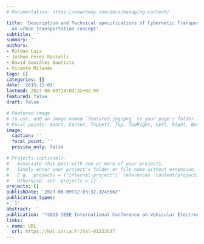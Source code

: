 ```yaml
---
# Documentation: https://wowchemy.com/docs/managing-content/

title: 'Description and Technical specifications of Cybernetic Transportation Systems:
  an urban transportation concept'
subtitle: ''
summary: ''
authors:
- Roldao Luis
- Joshué Pérez Rastelli
- David González Bautista
- Vicente Milanés
tags: []
categories: []
date: '2015-11-01'
lastmod: 2023-08-09T14:03:32+02:00
featured: false
draft: false

# Featured image
# To use, add an image named `featured.jpg/png` to your page's folder.
# Focal points: Smart, Center, TopLeft, Top, TopRight, Left, Right, BottomLeft, Bottom, BottomRight.
image:
  caption: ''
  focal_point: ''
  preview_only: false

# Projects (optional).
#   Associate this post with one or more of your projects.
#   Simply enter your project's folder or file name without extension.
#   E.g. `projects = ["internal-project"]` references `content/project/deep-learning/index.md`.
#   Otherwise, set `projects = []`.
projects: []
publishDate: '2023-08-09T12:03:32.324556Z'
publication_types:
- '1'
abstract: ''
publication: '*2015 IEEE International Conference on Vehicular Electronics and Safety*'
links:
- name: URL
  url: https://hal.inria.fr/hal-01232627
---
```

